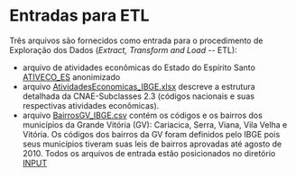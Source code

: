 # Entradas para ETL

Três arquivos são fornecidos como entrada para o procedimento de Exploração dos Dados (*Extract, Transform and Load* -- ETL):
- arquivo de atividades econômicas do Estado do Espírito Santo [ATIVECO_ES](https://github.com/LabPEC/ProjetoAnaliseDados/blob/main/01ETL/INPUT/AtividadesEconomicas_ES.csv.tar.gz) anonimizado
- arquivo [AtividadesEconomicas_IBGE.xlsx](https://github.com/LabPEC/ProjetoAnaliseDados/blob/main/01ETL/INPUT/AtividadesEconomicas_IBGE.xlsx) descreve a estrutura detalhada da CNAE-Subclasses 2.3 (códigos nacionais e suas respectivas atividades econômicas).
- arquivo [BairrosGV_IBGE.csv](https://github.com/LabPEC/ProjetoAnaliseDados/blob/main/01ETL/INPUT/BairrosGV_IBGE.csv) contém os códigos e os bairros dos municípios da Grande Vitória (GV): Cariacica, Serra, Viana, Vila Velha e Vitória. Os códigos dos bairros da GV foram definidos pelo IBGE pois seus municípios tiveram suas leis de bairros aprovadas até agosto de 2010. Todos os arquivos de entrada estão posicionados no diretório [INPUT](https://github.com/LabPEC/ProjetoAnaliseDados/tree/main/01ETL/INPUT)

